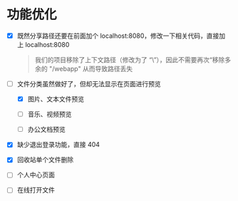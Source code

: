 # 功能优化

- [x] 既然分享路径还要在前面加个 localhost:8080，修改一下相关代码，直接加上 localhost:8080

  > 我们的项目移除了上下文路径（修改为了 “\”），因此不需要再次“移除多余的 "/webapp" 从而导致路径丢失

- [ ] 文件分类虽然做好了，但却无法显示在页面进行预览

  - [x] 图片、文本文件预览

  - [ ] 音乐、视频预览

  - [ ] 办公文档预览

- [x] 缺少退出登录功能，直接 404

- [x] 回收站单个文件删除

- [ ] 个人中心页面

- [ ] 在线打开文件